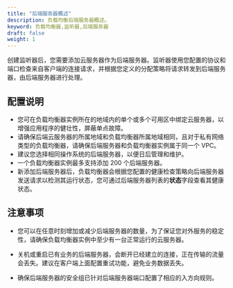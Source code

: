 ```yaml
---
title: "后端服务器概述"
description: 负载均衡后端服务器概述。
keyword: 负载均衡器,监听器,后端服务器
draft: false
weight: 1
---
```


创建监听器后，您需要添加云服务器作为后端服务器。监听器使用您配置的协议和端口检查来自客户端的连接请求，并根据您定义的分配策略将请求转发到后端服务器，由后端服务器进行处理。

## 配置说明

- 您可在负载均衡器实例所在的地域内的单个或多个可用区中绑定云服务器，以增强应用程序的健壮性，屏蔽单点故障。
- 请确保后端云服务器的所属地域和负载均衡器所属地域相同，且对于私有网络类型的负载均衡器，请确保后端服务器和负载均衡器实例属于同一个 VPC。
- 建议您选择相同操作系统的后端服务器，以便日后管理和维护。
- 一个负载均衡器实例最多支持添加 200 个后端服务器。
- 新添加后端服务器后，负载均衡器会根据您配置的健康检查策略向后端服务器发送请求以检测其运行状态，您可通过后端服务器列表的**状态**字段查看其健康状态。

## 注意事项

- 您可以在任意时刻增加或减少后端服务器的数量，为了保证您对外服务的稳定性，请确保负载均衡器实例中至少有一台正常运行的云服务器。

- 关机或重启已有业务的后端服务器，会断开已经建立的连接，正在传输的流量会丢失。建议在客户端上面配置重试功能，避免业务数据丢失。

- 确保后端服务器的安全组已针对后端服务器端口配置了相应的入方向规则。

  
